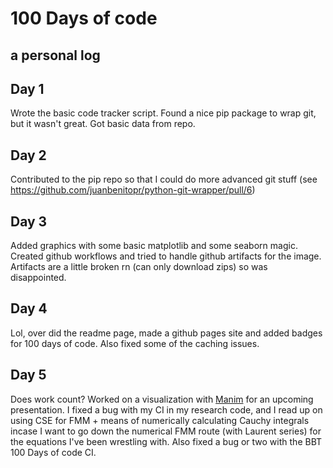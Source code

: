 # 100 Days of code
a personal log
---

## Day 1

Wrote the basic code tracker script. Found a nice pip package to wrap git, but
it wasn't great. Got basic data from repo.


## Day 2

Contributed to the pip repo so that I could do more advanced git stuff (see
https://github.com/juanbenitopr/python-git-wrapper/pull/6)

## Day 3

Added graphics with some basic matplotlib and some seaborn magic. Created
github workflows and tried to handle github artifacts for the image. Artifacts
are a little broken rn (can only download zips) so was disappointed.

## Day 4

Lol, over did the readme page, made a github pages site and added badges for
100 days of code. Also fixed some of the caching issues.

## Day 5

Does work count? Worked on a visualization with
[Manim](https://github.com/ManimCommunity/manim/) for an upcoming presentation.
I fixed a bug with my CI in my research code, and I read up on using CSE for
FMM + means of numerically calculating Cauchy integrals incase I want to go
down the numerical FMM route (with Laurent series) for the equations I've
been wrestling with. Also fixed a bug or two with the BBT 100 Days of code
CI.
